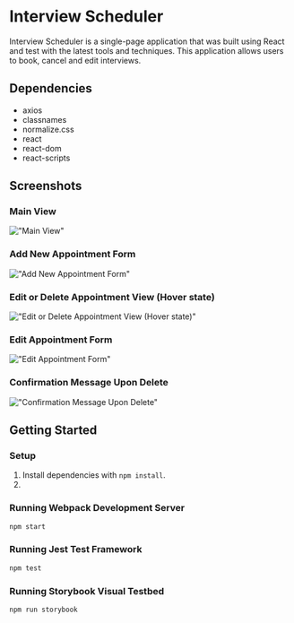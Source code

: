 # Interview Scheduler

Interview Scheduler is a single-page application that was built using React and test with the latest tools and techniques. This application allows users to book, cancel and edit interviews. 


## Dependencies

- axios
- classnames
- normalize.css
- react
- react-dom
- react-scripts


## Screenshots

### Main View

!["Main View"]()

### Add New Appointment Form

!["Add New Appointment Form"]()

### Edit or Delete Appointment View (Hover state)

!["Edit or Delete Appointment View (Hover state)"]()

### Edit Appointment Form

!["Edit Appointment Form"]()

### Confirmation Message Upon Delete

!["Confirmation Message Upon Delete"]()


## Getting Started

### Setup

1) Install dependencies with `npm install`.
2) 


### Running Webpack Development Server

```sh
npm start
```

### Running Jest Test Framework

```sh
npm test
```

### Running Storybook Visual Testbed

```sh
npm run storybook
```
